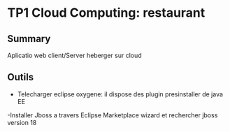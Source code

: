 # TP1 Cloud Computing: restaurant


## Summary
Aplicatio web client/Server heberger sur cloud

## Outils
- Telecharger eclipse oxygene: il dispose des plugin presinstaller de java EE

-Installer Jboss a travers Eclipse Marketplace wizard et rechercher jboss version 18
